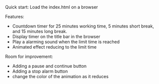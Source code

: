 
Quick start:
Load the index.html on a browser

Features:
* Countdown timer for 25 minutes working time, 5 minutes short break, and 15 minutes long break.
* Display timer on the title bar in the browser
* Play a alarming sound when the limit time is reached 
* Animated effect reducing to the limit time

Room for improvement:
* Adding a pause and continue button
* Adding a stop alarm button
* change the color of the animation as it reduces

